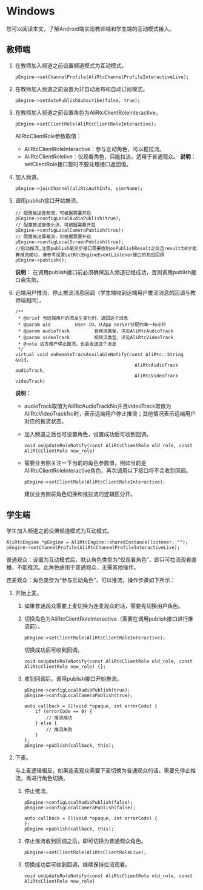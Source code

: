 # Windows

您可以阅读本文，了解Android端实现教师端和学生端的互动模式接入。

## 教师端

1.  在教师加入频道之前设置频道模式为互动模式。

    ```
    pEngine->setChannelProfile(AliRtcChannelProfileInteractiveLive);
    ```

2.  在教师加入频道之前设置为非自动发布和自动订阅模式。

    ```
    pEngine->setAutoPublishSubscribe(false, true);
    ```

3.  在教师加入频道之前设置角色为AliRtcClientRoleInteractive。

    ```
    pEngine->setClientRole(AliRtcClientRoleInteractive);
    ```

    AliRtcClientRole参数取值：

    -   AliRtcClientRoleInteractive：参与互动角色，可以推拉流。
    -   AliRtcClientRolelive：仅观看角色，只能拉流，适用于普通观众。
    **说明：** setClientRole接口暂时不要处理接口返回值。

4.  加入频道。

    ```
    pEngine->joinChannel(aliRtcAuthInfo, userName);
    ```

5.  调用publish接口开始推流。

    ```
    ​// 配置推送音频流，可根据需要开启
    pEngine->configLocalAudioPublish(true);
    // 配置推送摄像头流，可根据需要开启
    pEngine->configLocalCameraPublish(true);
    // 配置推送屏幕流，可根据需要开启
    pEngine->configLocalScreenPublish(true);
    //启动推流,注意publish是异步接口需要收到onPublishResult之后且result为0才能算推流成功，请参考设置setRtcEngineEventListener接口的相应回调
    pEngine->publish();
    ```

    **说明：** 在调用publish接口前必须确保加入频道已经成功，否则调用publish接口会失败。

6.  远端用户推流、停止推流消息回调（学生端收到远端用户推流消息的回调与教师端相同）。

    ```
    /**
     * @brief 当远端用户的流发生变化时，返回这个消息
     * @param uid         User ID。从App server分配的唯一标示符
     * @param audioTrack         音频流类型，详见AliRtcAudioTrack
     * @param videoTrack         视频流类型，详见AliRtcVideoTrack
     * @note 远方用户停止推流，也会发送这个消息
     */
    virtual void onRemoteTrackAvailableNotify(const AliRtc::String &uid,
                                                AliRtcAudioTrack audioTrack,
                                                AliRtcVideoTrack videoTrack)
    ```

    **说明：**

    -   audioTrack取值为AliRtcAudioTrackNo并且videoTrack取值为AliRtcVideoTrackNo时，表示远端用户停止推流；其他情况表示远端用户对应的推流状态。
    -   加入频道之后也可设置角色，设置成功后可收到回调。

        ```
        void onUpdateRoleNotify(const AliRtcClientRole old_role, const AliRtcClientRole new_role)
        ```

    -   需要业务侧关注一下当前的角色参数值，例如当前是AliRtcClientRoleInteractive角色，再次调用以下接口将不会收到回调。

        ```
        pEngine->setClientRole(AliRtcClientRoleInteractive);
        ```

        建议业务侧将角色切换和推拉流的逻辑区分开。


## 学生端

学生加入频道之前设置频道模式为互动模式。

```
AliRtcEngine *pEngine = AliRtcEngine::sharedInstance(listener, "");
pEngine->setChannelProfile(AliRtcChannelProfileInteractiveLive);
```

普通观众：设置为互动模式后，默认角色类型为“仅观看角色”，即只可拉流观看直播，不能推流。此角色适用于普通观众，无需其他操作。

连麦观众：角色类型为“参与互动角色”，可以推流，操作步骤如下所示：

1.  开始上麦。

    1.  如果普通观众需要上麦切换为连麦观众的话，需要先切换用户角色。

    2.  切换角色为AliRtcClientRoleInteractive（需要在调用publish接口进行推流前）。

        ```
        pEngine->setClientRole(AliRtcClientRoleInteractive);
        ```

        切换成功后可收到回调。

        ```
        void onUpdateRoleNotify(const AliRtcClientRole old_role, const AliRtcClientRole new_role) {};
        ```

    3.  收到回调后，调用publish接口开始推流。

        ```
        pEngine->configLocalAudioPublish(true);
        pEngine->configLocalCameraPublish(true);
        
        auto callback = [](void *opaque, int errorCode) {
            if (errorCode == 0) {
                // 推流成功
            } else {
                // 推流失败
            }
        };
        pEngine->publish(callback, this);
        ```

2.  下麦。

    与上麦逻辑相反，如果连麦观众需要下麦切换为普通观众的话，需要先停止推流，再进行角色切换。

    1.  停止推流。

        ```
        pEngine->configLocalAudioPublish(false);
        pEngine->configLocalCameraPublish(false);
        
        auto callback = [](void *opaque, int errorCode) {
        };
        pEngine->publish(callback, this);
        ```

    2.  停止推流收到回调之后，即可切换为普通观众角色。

        ```
        pEngine->setClientRole(AliRtcClientRoleLive);
        ```

    3.  切换成功后可收到回调，继续保持拉流观看。

        ```
        void onUpdateRoleNotify(const AliRtcClientRole old_role, const AliRtcClientRole new_role)
        ```


